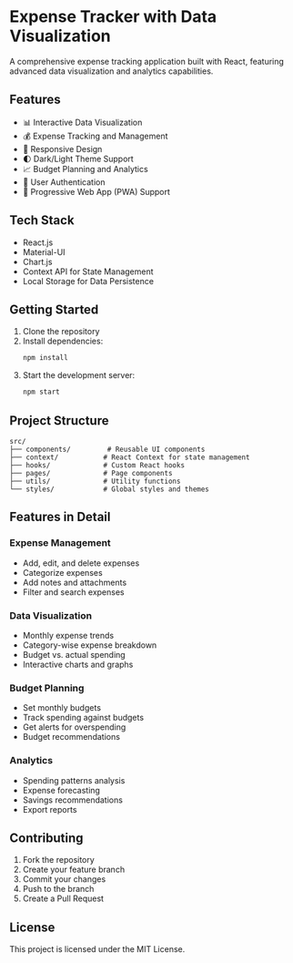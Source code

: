 # Expense Tracker with Data Visualization

A comprehensive expense tracking application built with React, featuring advanced data visualization and analytics capabilities.

## Features

- 📊 Interactive Data Visualization
- 💰 Expense Tracking and Management
- 📱 Responsive Design
- 🌓 Dark/Light Theme Support
- 📈 Budget Planning and Analytics
- 🔐 User Authentication
- 📱 Progressive Web App (PWA) Support

## Tech Stack

- React.js
- Material-UI
- Chart.js
- Context API for State Management
- Local Storage for Data Persistence

## Getting Started

1. Clone the repository
2. Install dependencies:
   ```bash
   npm install
   ```
3. Start the development server:
   ```bash
   npm start
   ```

## Project Structure

```
src/
├── components/         # Reusable UI components
├── context/           # React Context for state management
├── hooks/             # Custom React hooks
├── pages/             # Page components
├── utils/             # Utility functions
└── styles/            # Global styles and themes
```

## Features in Detail

### Expense Management
- Add, edit, and delete expenses
- Categorize expenses
- Add notes and attachments
- Filter and search expenses

### Data Visualization
- Monthly expense trends
- Category-wise expense breakdown
- Budget vs. actual spending
- Interactive charts and graphs

### Budget Planning
- Set monthly budgets
- Track spending against budgets
- Get alerts for overspending
- Budget recommendations

### Analytics
- Spending patterns analysis
- Expense forecasting
- Savings recommendations
- Export reports

## Contributing

1. Fork the repository
2. Create your feature branch
3. Commit your changes
4. Push to the branch
5. Create a Pull Request

## License

This project is licensed under the MIT License. 